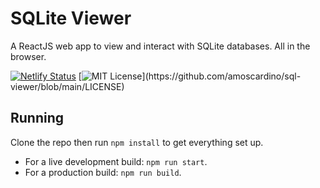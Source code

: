 
# SQLite Viewer

A ReactJS web app to view and interact with SQLite databases. All in the browser.

[![Netlify Status](https://api.netlify.com/api/v1/badges/235b875f-0969-46fc-b98a-8883e7e7d7c0/deploy-status)](https://app.netlify.com/sites/cranky-morse-5ae0bf/deploys) [![MIT License](https://img.shields.io/apm/l/atomic-design-ui.svg?)](https://github.com/amoscardino/sql-viewer/blob/main/LICENSE)

## Running

Clone the repo then run `npm install` to get everything set up.

- For a live development build: `npm run start`.
- For a production build: `npm run build`.
